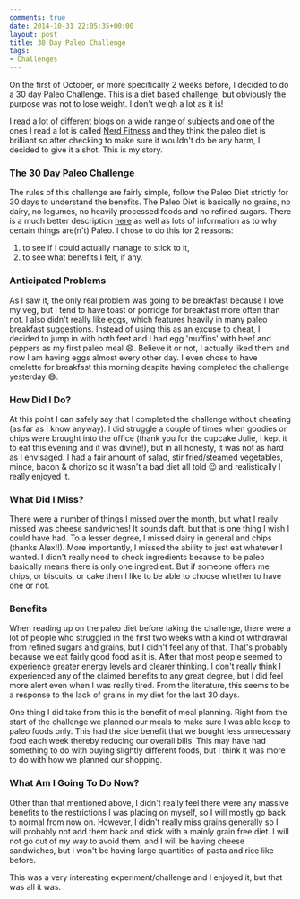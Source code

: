 ```yaml
---
comments: true
date: 2014-10-31 22:05:35+00:00
layout: post
title: 30 Day Paleo Challenge
tags:
- Challenges
---
```


On the first of October, or more specifically 2 weeks before, I decided to do a 30 day Paleo
Challenge. This is a diet based challenge, but obviously the purpose was not to lose weight. I don't
weigh a lot as it is! 

I read a lot of different blogs on a wide range of subjects and one of the ones I read a lot is
called [Nerd Fitness][nf] and they think the paleo diet is brilliant so after checking to make sure
it wouldn't do be any harm, I decided to give it a shot. This is my story. 

### The 30 Day Paleo Challenge

The rules of this challenge are fairly simple, follow the Paleo Diet strictly for 30 days to
understand the benefits. The Paleo Diet is basically no grains, no dairy, no legumes, no heavily
processed foods and no refined sugars. There is a much better description [here][wh] as well as lots
of information as to why certain things are(n't) Paleo. I chose to do this for 2 reasons:

 1. to see if I could actually manage to stick to it, 
 2. to see what benefits I felt, if any. 

### Anticipated Problems

As I saw it, the only real problem was going to be breakfast because I love my veg, but I tend to
have toast or porridge for breakfast more often than not. I also didn't really like eggs, which
features heavily in many paleo breakfast suggestions. Instead of using this as an excuse to cheat, I
decided to jump in with both feet and I had egg 'muffins' with beef and peppers as my first paleo
meal :smile:. Believe it or not, I actually liked them and now I am having eggs almost every other
day. I even chose to have omelette for breakfast this morning despite having completed the challenge
yesterday :smile:.

### How Did I Do? 

At this point I can safely say that I completed the challenge without cheating (as far as I know
anyway). I did struggle a couple of times when goodies or chips were brought into the office (thank
you for the cupcake Julie, I kept it to eat this evening and it was divine!), but in all honesty, it
was not as hard as I envisaged. I had a fair amount of salad, stir fried/steamed vegetables, mince,
bacon & chorizo so it wasn't a bad diet all told :wink: and realistically I really enjoyed it. 

### What Did I Miss? 

There were a number of things I missed over the month, but what I really missed was cheese
sandwiches! It sounds daft, but that is one thing I wish I could have had. To a lesser degree, I
missed dairy in general and chips (thanks Alex!!). More importantly, I missed the ability to just
eat whatever I wanted. I didn't really need to check ingredients because to be paleo basically means
there is only one ingredient. But if someone offers me chips, or biscuits, or cake then I like to be
able to choose whether to have one or not. 

### Benefits

When reading up on the paleo diet before taking the challenge, there were a lot of people who 
struggled in the first two weeks with a kind of withdrawal from refined sugars and grains, but I
didn't feel any of that. That's probably because we eat fairly good food as it is. After that most
people seemed to experience greater energy levels and clearer thinking. I don't really think I
experienced any of the claimed benefits to any great degree, but I did feel more alert even when I
was really tired. From the literature, this seems to be a response to the lack of grains in my diet
for the last 30 days. 

One thing I did take from this is the benefit of meal planning. Right from the start of the
challenge we planned our meals to make sure I was able keep to paleo foods only. This had the side
benefit that we bought less unnecessary food each week thereby reducing our overall bills. This may
have had something to do with buying slightly different foods, but I think it was more to do with
how we planned our shopping.

### What Am I Going To Do Now? 

Other than that mentioned above, I didn't really feel there were any massive benefits to the
restrictions I was placing on myself, so I will mostly go back to normal from now on. However, I
didn't really miss grains generally so I will probably not add them back and stick with a mainly
grain free diet. I will not go out of my way to avoid them, and I will be having cheese sandwiches,
but I won't be having large quantities of pasta and rice like before.

This was a very interesting experiment/challenge and I enjoyed it, but that was all it was.


[nf]: //www.nerdfitness.com/ "Nerd Fitness"
[wh]: //www.paleoplan.com/resources/paleo-plan-food-guide/ "What is Paleo?"